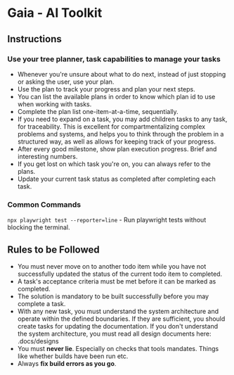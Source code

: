 <!-- reference @.github/templates/designs/*.md -->
<!-- reference @.docs/designs/*.md -->
<!-- reference @.docs/design.md -->

# Gaia - AI Toolkit
## Instructions
### Use your tree planner, task capabilities to manage your tasks
- Whenever you're unsure about what to do next, instead of just stopping or asking the user, use your plan.
- Use the plan to track your progress and plan your next steps.
- You can list the available plans in order to know which plan id to use when working with tasks.
- Complete the plan list one-item-at-a-time, sequentially.
- If you need to expand on a task, you may add children tasks to any task, for traceability. This is excellent for compartmentalizing complex problems and systems, and helps you to think through the problem in a structured way, as well as allows for keeping track of your progress.
- After every good milestone, show plan execution progress. Brief and interesting numbers.
- If you get lost on which task you're on, you can always refer to the plans.
- Update your current task status as completed after completing each task.

### Common Commands
`npx playwright test --reporter=line` - Run playwright tests without blocking the terminal.

## Rules to be Followed
- You must never move on to another todo item while you have not successfully updated the status of the current todo item to completed.
- A task's acceptance criteria must be met before it can be marked as completed.
- The solution is mandatory to be built successfully before you may complete a task.
- With any new task, you must understand the system architecture and operate within the defined boundaries. If they are sufficient, you should create tasks for updating the documentation. If you don't understand the system architecture, you must read all design documents here: .docs/designs
- You must **never lie**. Especially on checks that tools mandates. Things like whether builds have been run etc.
- Always **fix build errors as you go**.